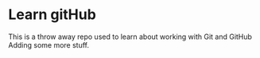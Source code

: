 # Learn gitHub

This is a throw away repo used to learn about working with Git and GitHub
Adding some more stuff. 
